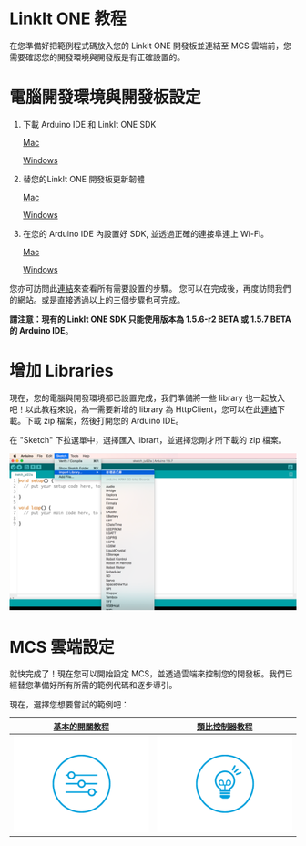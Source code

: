 # LinkIt ONE 教程

在您準備好把範例程式碼放入您的 LinkIt ONE 開發板並連結至 MCS 雲端前，您需要確認您的開發環境與開發版是有正確設置的。

# 電腦開發環境與開發板設定


1. 下載 Arduino IDE 和 LinkIt ONE SDK

    [Mac](http://labs.mediatek.com/site/global/developer_tools/mediatek_linkit/get-started/mac/install/)

    [Windows]( http://labs.mediatek.com/site/global/developer_tools/mediatek_linkit/get-started/windows/install/)
2. 替您的LinkIt ONE 開發板更新韌體

    [Mac](http://labs.mediatek.com/site/global/developer_tools/mediatek_linkit/get-started/mac/update/)

    [Windows](http://labs.mediatek.com/site/global/developer_tools/mediatek_linkit/get-started/windows/update/)

3. 在您的 Arduino IDE 內設置好 SDK, 並透過正確的連接阜連上 Wi-Fi。

    [Mac](http://labs.mediatek.com/site/global/developer_tools/mediatek_linkit/get-started/mac/configure/)

    [Windows](http://labs.mediatek.com/site/global/developer_tools/mediatek_linkit/get-started/windows/configure/)

您亦可訪問此[連結](http://labs.mediatek.com/site/global/developer_tools/mediatek_linkit/get-started/index.gsp)來查看所有需要設置的步驟。 您可以在完成後，再度訪問我們的網站。或是直接透過以上的三個步驟也可完成。

**請注意：現有的 LinkIt ONE SDK 只能使用版本為 1.5.6-r2 BETA 或 1.5.7 BETA 的 Arduino IDE**。


# 增加 Libraries

現在，您的電腦與開發環境都已設置完成，我們準備將一些 library 也一起放入吧！以此教程來說，為一需要新增的 library 為 HttpClient，您可以在此[連結](https://github.com/amcewen/HttpClient/releases)下載。下載 zip 檔案，然後打開您的 Arduino IDE。

在 "Sketch" 下拉選單中，選擇匯入 librart，並選擇您剛才所下載的 zip 檔案。


![](../images/Linkit_ONE/img_linkitone_24.png)

# MCS 雲端設定

就快完成了！現在您可以開始設定 MCS，並透過雲端來控制您的開發板。我們已經替您準備好所有所需的範例代碼和逐步導引。

現在，選擇您想要嘗試的範例吧：

| [基本的開關教程](../tutorial/implementing_using_linkit_one) | [類比控制器教程](../tutorial/implementing_analog_using_linkit_one) |
| -- | -- |
|[![](../images/Linkit_ONE/img_linkitone_25.png)](../tutorial/implementing_using_linkit_one)|[![](../images/Linkit_ONE/img_linkitone_26.png)](../tutorial/implementing_analog_using_linkit_one)|

